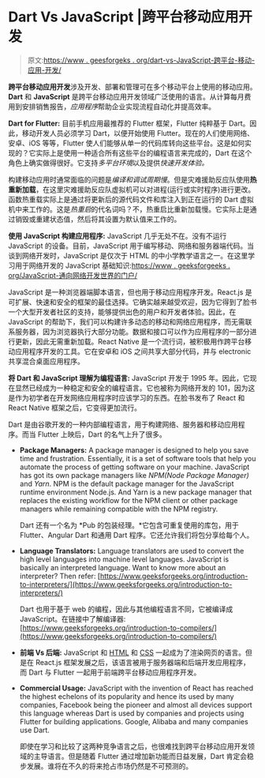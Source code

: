 # Dart Vs JavaScript |跨平台移动应用开发

> 原文:[https://www . geesforgeks . org/dart-vs-JavaScript-跨平台-移动-应用-开发/](https://www.geeksforgeeks.org/dart-vs-javascript-cross-platform-mobile-application-development/)

**跨平台移动应用开发**涉及开发、部署和管理可在多个移动平台上使用的移动应用。 **Dart** 和 **JavaScript** 是跨平台移动应用开发领域广泛使用的语言。从计算每月费用到安排销售报告，*应用程序*帮助企业实现流程自动化并提高效率。

**Dart for Flutter:** 目前手机应用最推荐的 Flutter 框架，Flutter 纯粹基于 Dart。因此，移动开发人员必须学习 Dart，以便开始使用 Flutter。现在的人们使用网络、安卓、iOS 等等，Flutter 使人们能够从单一的代码库转向这些平台。这是如何实现的？它实际上是使用一种适合所有这些平台的编程语言来完成的，Dart 在这个角色上确实做得很好。它支持*多平台环境*以及提供*快速开发体验。*

构建移动应用时通常面临的问题是*编译和调试周期慢*。但是灾难援助反应队使用**热重新加载**，在这里灾难援助反应队虚拟机可以对进程(运行或实时程序)进行更改。函数热重载实际上是通过将更新后的源代码文件和库注入到正在运行的 Dart 虚拟机中来工作的。这是*热重启*的代名词吗？不，热重启比重新加载慢。它实际上是通过销毁或重建状态值，然后将其设置为默认值来工作的。

**使用 JavaScript 构建应用程序:** JavaScript 几乎无处不在。没有不运行 JavaScript 的设备。目前，JavaScript 用于编写移动、网络和服务器端代码。当谈到网络开发时，JavaScript 是仅次于 HTML 的中小学教学语言之一。在这里学习用于网络开发的 JavaScript 基础知识:[https://www . geeksforgeeks . org/JavaScript-通向网络开发世界的门户/](https://www.geeksforgeeks.org/javascript-a-gateway-to-the-world-of-web-development/)

JavaScript 是一种浏览器端脚本语言，但也用于移动应用程序开发。React.js 是可扩展、快速和安全的框架的最佳选择。它确实越来越受欢迎，因为它得到了脸书一个大型开发者社区的支持，能够提供出色的用户和开发者体验。因此，在 JavaScript 的帮助下，我们可以构建许多动态的移动和网络应用程序，而无需联系服务器，因为浏览器执行大部分功能。数据和接口可以作为应用程序的一部分进行更新，因此无需重新加载。React Native 是一个流行词，被积极用作跨平台移动应用程序开发的工具。它在安卓和 iOS 之间共享大部分代码，并与 electronic 共享混合桌面应用程序。

**将 Dart 和 JavaScript 理解为编程语言:** JavaScript 开发于 1995 年。因此，它现在显然已经成为一种稳定和安全的编程语言。它也被称为网络开发的 101，因为这是作为初学者在开发网络应用程序时应该学习的东西。在脸书发布了 React 和 React Native 框架之后，它变得更加流行。

Dart 是由谷歌开发的一种内部编程语言，用于构建网络、服务器和移动应用程序。而当 Flutter 上映后，Dart 的名气上升了很多。

*   **Package Managers:** A package manager is designed to help you save time and frustration. Essentially, it is a set of software tools that help you automate the process of getting software on your machine. JavaScript has got its own package managers like *NPM(Node Package Manager)* and *Yarn*. NPM is the default package manager for the JavaScript runtime environment Node.js. And Yarn is a new package manager that replaces the existing workflow for the NPM client or other package managers while remaining compatible with the NPM registry.

    Dart 还有一个名为 *Pub 的包装经理。*它包含可重复使用的库包，用于 Flutter、Angular Dart 和通用 Dart 程序。它还允许我们将包分享给每个人。

*   **Language Translators:** Language translators are used to convert the high level languages into machine level languages. JavaScript is basically an interpreted language. Want to know more about an interpreter? Then refer:
    [https://www.geeksforgeeks.org/introduction-to-interpreters/](https://www.geeksforgeeks.org/introduction-to-interpreters/)

    Dart 也用于基于 web 的编程，因此与其他编程语言不同，它被编译成 JavaScript。在链接中了解编译器:[https://www.geeksforgeeks.org/introduction-to-compilers/](https://www.geeksforgeeks.org/introduction-to-compilers/)

*   **前端 Vs 后端:** JavaScript 和 [HTML](geeksforgeeks.org/html-basics/) 和 [CSS](https://www.geeksforgeeks.org/css-tutorials/) 一起成为了渲染网页的语言。但是在 React.js 框架发展之后，该语言被用于服务器端和后端开发应用程序，而 Dart 与 Flutter 一起用于前端跨平台移动应用程序开发。
*   **Commercial Usage:** JavaScript with the invention of React has reached the highest echelons of its popularity and hence its used by many companies, Facebook being the pioneer and almost all devices support this language whereas Dart is used by companies and projects using Flutter for building applications. Google, Alibaba and many companies use Dart.

    即使在学习和比较了这两种竞争语言之后，也很难找到跨平台移动应用开发领域的主导语言。但是随着 Flutter 通过增加新功能而日益发展，Dart 肯定会稳步发展。谁将在不久的将来抢占市场仍然是不可预测的。